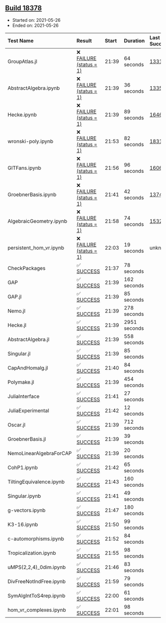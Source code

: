 ## [Build 18378](https://oscarci.mathematik.uni-kl.de/job/oscar/18378/)

* Started on: 2021-05-26
* Ended on: 2021-05-26

| Test Name    | Result | Start | Duration | Last Success | First Failure |
|:-------------|:-------|:------|:---------|:-------------|:--------------|
| GroupAtlas.jl | ❌ [FAILURE (status = 1)](https://oscarci.mathematik.uni-kl.de/job/oscar/18378/artifact/logs/build-18378/GroupAtlas.jl.log) | 21:39 | 64 seconds | [13311](https://oscarci.mathematik.uni-kl.de/job/oscar/13311/) | [13312](https://oscarci.mathematik.uni-kl.de/job/oscar/13312/) |
| AbstractAlgebra.ipynb | ❌ [FAILURE (status = 1)](https://oscarci.mathematik.uni-kl.de/job/oscar/18378/artifact/logs/build-18378/AbstractAlgebra.ipynb.log) | 21:39 | 36 seconds | [13355](https://oscarci.mathematik.uni-kl.de/job/oscar/13355/) | [13356](https://oscarci.mathematik.uni-kl.de/job/oscar/13356/) |
| Hecke.ipynb | ❌ [FAILURE (status = 1)](https://oscarci.mathematik.uni-kl.de/job/oscar/18378/artifact/logs/build-18378/Hecke.ipynb.log) | 21:39 | 89 seconds | [16463](https://oscarci.mathematik.uni-kl.de/job/oscar/16463/) | [16464](https://oscarci.mathematik.uni-kl.de/job/oscar/16464/) |
| wronski-poly.ipynb | ❌ [FAILURE (status = 1)](https://oscarci.mathematik.uni-kl.de/job/oscar/18378/artifact/logs/build-18378/wronski-poly.ipynb.log) | 21:53 | 82 seconds | [18314](https://oscarci.mathematik.uni-kl.de/job/oscar/18314/) | [18315](https://oscarci.mathematik.uni-kl.de/job/oscar/18315/) |
| GITFans.ipynb | ❌ [FAILURE (status = 1)](https://oscarci.mathematik.uni-kl.de/job/oscar/18378/artifact/logs/build-18378/GITFans.ipynb.log) | 21:56 | 96 seconds | [16068](https://oscarci.mathematik.uni-kl.de/job/oscar/16068/) | [16069](https://oscarci.mathematik.uni-kl.de/job/oscar/16069/) |
| GroebnerBasis.ipynb | ❌ [FAILURE (status = 1)](https://oscarci.mathematik.uni-kl.de/job/oscar/18378/artifact/logs/build-18378/GroebnerBasis.ipynb.log) | 21:41 | 42 seconds | [13748](https://oscarci.mathematik.uni-kl.de/job/oscar/13748/) | [13749](https://oscarci.mathematik.uni-kl.de/job/oscar/13749/) |
| AlgebraicGeometry.ipynb | ❌ [FAILURE (status = 1)](https://oscarci.mathematik.uni-kl.de/job/oscar/18378/artifact/logs/build-18378/AlgebraicGeometry.ipynb.log) | 21:58 | 74 seconds | [15322](https://oscarci.mathematik.uni-kl.de/job/oscar/15322/) | [15323](https://oscarci.mathematik.uni-kl.de/job/oscar/15323/) |
| persistent_hom_vr.ipynb | ❌ [FAILURE (status = 1)](https://oscarci.mathematik.uni-kl.de/job/oscar/18378/artifact/logs/build-18378/persistent_hom_vr.ipynb.log) | 22:03 | 19 seconds | unknown | unknown |
| CheckPackages | ✅ [SUCCESS](https://oscarci.mathematik.uni-kl.de/job/oscar/18378/artifact/logs/build-18378/CheckPackages.log) | 21:37 | 78 seconds |  |  |
| GAP | ✅ [SUCCESS](https://oscarci.mathematik.uni-kl.de/job/oscar/18378/artifact/logs/build-18378/GAP.log) | 21:39 | 162 seconds |  |  |
| GAP.jl | ✅ [SUCCESS](https://oscarci.mathematik.uni-kl.de/job/oscar/18378/artifact/logs/build-18378/GAP.jl.log) | 21:39 | 85 seconds |  |  |
| Nemo.jl | ✅ [SUCCESS](https://oscarci.mathematik.uni-kl.de/job/oscar/18378/artifact/logs/build-18378/Nemo.jl.log) | 21:39 | 278 seconds |  |  |
| Hecke.jl | ✅ [SUCCESS](https://oscarci.mathematik.uni-kl.de/job/oscar/18378/artifact/logs/build-18378/Hecke.jl.log) | 21:39 | 2951 seconds |  |  |
| AbstractAlgebra.jl | ✅ [SUCCESS](https://oscarci.mathematik.uni-kl.de/job/oscar/18378/artifact/logs/build-18378/AbstractAlgebra.jl.log) | 21:39 | 558 seconds |  |  |
| Singular.jl | ✅ [SUCCESS](https://oscarci.mathematik.uni-kl.de/job/oscar/18378/artifact/logs/build-18378/Singular.jl.log) | 21:39 | 85 seconds |  |  |
| CapAndHomalg.jl | ✅ [SUCCESS](https://oscarci.mathematik.uni-kl.de/job/oscar/18378/artifact/logs/build-18378/CapAndHomalg.jl.log) | 21:40 | 84 seconds |  |  |
| Polymake.jl | ✅ [SUCCESS](https://oscarci.mathematik.uni-kl.de/job/oscar/18378/artifact/logs/build-18378/Polymake.jl.log) | 21:39 | 454 seconds |  |  |
| JuliaInterface | ✅ [SUCCESS](https://oscarci.mathematik.uni-kl.de/job/oscar/18378/artifact/logs/build-18378/JuliaInterface.log) | 21:41 | 27 seconds |  |  |
| JuliaExperimental | ✅ [SUCCESS](https://oscarci.mathematik.uni-kl.de/job/oscar/18378/artifact/logs/build-18378/JuliaExperimental.log) | 21:42 | 12 seconds |  |  |
| Oscar.jl | ✅ [SUCCESS](https://oscarci.mathematik.uni-kl.de/job/oscar/18378/artifact/logs/build-18378/Oscar.jl.log) | 21:39 | 712 seconds |  |  |
| GroebnerBasis.jl | ✅ [SUCCESS](https://oscarci.mathematik.uni-kl.de/job/oscar/18378/artifact/logs/build-18378/GroebnerBasis.jl.log) | 21:39 | 39 seconds |  |  |
| NemoLinearAlgebraForCAP | ✅ [SUCCESS](https://oscarci.mathematik.uni-kl.de/job/oscar/18378/artifact/logs/build-18378/NemoLinearAlgebraForCAP.log) | 21:39 | 20 seconds |  |  |
| CohP1.ipynb | ✅ [SUCCESS](https://oscarci.mathematik.uni-kl.de/job/oscar/18378/artifact/logs/build-18378/CohP1.ipynb.log) | 21:42 | 65 seconds |  |  |
| TiltingEquivalence.ipynb | ✅ [SUCCESS](https://oscarci.mathematik.uni-kl.de/job/oscar/18378/artifact/logs/build-18378/TiltingEquivalence.ipynb.log) | 21:43 | 160 seconds |  |  |
| Singular.ipynb | ✅ [SUCCESS](https://oscarci.mathematik.uni-kl.de/job/oscar/18378/artifact/logs/build-18378/Singular.ipynb.log) | 21:41 | 49 seconds |  |  |
| g-vectors.ipynb | ✅ [SUCCESS](https://oscarci.mathematik.uni-kl.de/job/oscar/18378/artifact/logs/build-18378/g-vectors.ipynb.log) | 21:47 | 180 seconds |  |  |
| K3-16.ipynb | ✅ [SUCCESS](https://oscarci.mathematik.uni-kl.de/job/oscar/18378/artifact/logs/build-18378/K3-16.ipynb.log) | 21:50 | 99 seconds |  |  |
| c-automorphisms.ipynb | ✅ [SUCCESS](https://oscarci.mathematik.uni-kl.de/job/oscar/18378/artifact/logs/build-18378/c-automorphisms.ipynb.log) | 21:52 | 84 seconds |  |  |
| Tropicalization.ipynb | ✅ [SUCCESS](https://oscarci.mathematik.uni-kl.de/job/oscar/18378/artifact/logs/build-18378/Tropicalization.ipynb.log) | 21:55 | 98 seconds |  |  |
| uMPS(2,2,4)_0dim.ipynb | ✅ [SUCCESS](https://oscarci.mathematik.uni-kl.de/job/oscar/18378/artifact/logs/build-18378/uMPS-2-2-4-_0dim.ipynb.log) | 21:46 | 83 seconds |  |  |
| DivFreeNotIndFree.ipynb | ✅ [SUCCESS](https://oscarci.mathematik.uni-kl.de/job/oscar/18378/artifact/logs/build-18378/DivFreeNotIndFree.ipynb.log) | 21:59 | 79 seconds |  |  |
| SymAlgIntToS4rep.ipynb | ✅ [SUCCESS](https://oscarci.mathematik.uni-kl.de/job/oscar/18378/artifact/logs/build-18378/SymAlgIntToS4rep.ipynb.log) | 22:00 | 61 seconds |  |  |
| hom_vr_complexes.ipynb | ✅ [SUCCESS](https://oscarci.mathematik.uni-kl.de/job/oscar/18378/artifact/logs/build-18378/hom_vr_complexes.ipynb.log) | 22:01 | 98 seconds |  |  |
